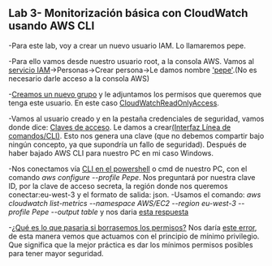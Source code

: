 ## Lab 3- Monitorización básica con CloudWatch usando AWS CLI

-Para este lab, voy a crear un nuevo usuario IAM. Lo llamaremos pepe.

-Para ello vamos desde nuestro usuario root, a la consola AWS.
Vamos al [servicio IAM](AWS-labs/lab-3-iamclicloudwatch/Capturas/1.png)->Personas->Crear persona->Le damos nombre ['pepe'](AWS-labs/lab-3-iamclicloudwatch/Capturas/2.png).(No es necesario darle acceso a la consola AWS)

-[Creamos un nuevo grupo](AWS-labs/lab-3-iamclicloudwatch/Capturas/3.png) y le adjuntamos los permisos que queremos que tenga este usuario. En este caso [CloudWatchReadOnlyAccess](AWS-labs/lab-3-iamclicloudwatch/Capturas/4.png).

-Vamos al usuario creado y en la pestaña credenciales de seguridad, vamos donde dice: [Claves de acceso](AWS-labs/lab-3-iamclicloudwatch/Capturas/5.png). Le damos a crear[(Interfaz Línea de comandos/CLI)](AWS-labs/lab-3-iamclicloudwatch/Capturas/6.png).
Esto nos genera una clave (que no debemos compartir bajo ningún concepto, ya que supondría un fallo de seguridad).
Después de haber bajado AWS CLI para nuestro PC en mi caso Windows.

-Nos conectamos vía [CLI en el powershell](AWS-labs/lab-3-iamclicloudwatch/Capturas/7.png) o cmd de nuestro PC, con el comando _aws configure --profile Pepe_. Nos preguntará por nuestra clave ID, por la clave de acceso secreta, la región donde nos queremos conectar:eu-west-3 y el formato de salida: json.
-Usamos el comando: _aws cloudwatch list-metrics --namespace AWS/EC2 --region eu-west-3 --profile Pepe --output table_ y nos daria [esta respuesta](AWS-labs/lab-3-iamclicloudwatch/Capturas/8.png)

-[¿Qué es lo que pasaria si borrasemos los permisos?](AWS-labs/lab-3-iamclicloudwatch/Capturas/9.png) Nos daría [este error](AWS-labs/lab-3-iamclicloudwatch/Capturas/10.png), de esta manera vemos que actuamos con el principio de mínimo privilegio. Que significa que la mejor práctica es dar los mínimos permisos posibles para tener mayor seguridad.